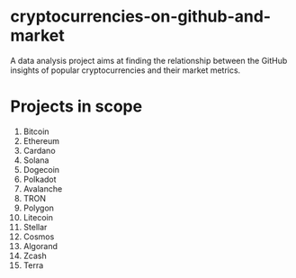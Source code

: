 # cryptocurrencies-on-github-and-market
A data analysis project aims at finding the relationship between the GitHub insights of popular cryptocurrencies and their market metrics.

# Projects in scope
1. Bitcoin
2. Ethereum
3. Cardano
4. Solana
5. Dogecoin
6. Polkadot
7. Avalanche
8. TRON
9. Polygon
10. Litecoin
11. Stellar
12. Cosmos
13. Algorand
14. Zcash
15. Terra
